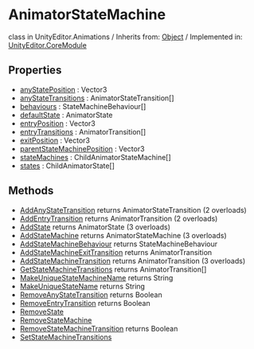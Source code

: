# AnimatorStateMachine
class in UnityEditor.Animations
 / Inherits from: <a href="https://docs.unity3d.com/6000.0/Documentation/ScriptReference/Object.html">Object</a> / Implemented in: <a href="https://docs.unity3d.com/6000.0/Documentation/ScriptReference/UnityEditor.CoreModule.html">UnityEditor.CoreModule</a>

## Properties
- <a href="https://docs.unity3d.com/6000.0/Documentation/ScriptReference/AnimatorStateMachine-anyStatePosition.html">anyStatePosition</a> : Vector3
- <a href="https://docs.unity3d.com/6000.0/Documentation/ScriptReference/AnimatorStateMachine-anyStateTransitions.html">anyStateTransitions</a> : AnimatorStateTransition[]
- <a href="https://docs.unity3d.com/6000.0/Documentation/ScriptReference/AnimatorStateMachine-behaviours.html">behaviours</a> : StateMachineBehaviour[]
- <a href="https://docs.unity3d.com/6000.0/Documentation/ScriptReference/AnimatorStateMachine-defaultState.html">defaultState</a> : AnimatorState
- <a href="https://docs.unity3d.com/6000.0/Documentation/ScriptReference/AnimatorStateMachine-entryPosition.html">entryPosition</a> : Vector3
- <a href="https://docs.unity3d.com/6000.0/Documentation/ScriptReference/AnimatorStateMachine-entryTransitions.html">entryTransitions</a> : AnimatorTransition[]
- <a href="https://docs.unity3d.com/6000.0/Documentation/ScriptReference/AnimatorStateMachine-exitPosition.html">exitPosition</a> : Vector3
- <a href="https://docs.unity3d.com/6000.0/Documentation/ScriptReference/AnimatorStateMachine-parentStateMachinePosition.html">parentStateMachinePosition</a> : Vector3
- <a href="https://docs.unity3d.com/6000.0/Documentation/ScriptReference/AnimatorStateMachine-stateMachines.html">stateMachines</a> : ChildAnimatorStateMachine[]
- <a href="https://docs.unity3d.com/6000.0/Documentation/ScriptReference/AnimatorStateMachine-states.html">states</a> : ChildAnimatorState[]

## Methods
- <a href="https://docs.unity3d.com/6000.0/Documentation/ScriptReference/AnimatorStateMachine.AddAnyStateTransition.html">AddAnyStateTransition</a> returns AnimatorStateTransition (2 overloads)
- <a href="https://docs.unity3d.com/6000.0/Documentation/ScriptReference/AnimatorStateMachine.AddEntryTransition.html">AddEntryTransition</a> returns AnimatorTransition (2 overloads)
- <a href="https://docs.unity3d.com/6000.0/Documentation/ScriptReference/AnimatorStateMachine.AddState.html">AddState</a> returns AnimatorState (3 overloads)
- <a href="https://docs.unity3d.com/6000.0/Documentation/ScriptReference/AnimatorStateMachine.AddStateMachine.html">AddStateMachine</a> returns AnimatorStateMachine (3 overloads)
- <a href="https://docs.unity3d.com/6000.0/Documentation/ScriptReference/AnimatorStateMachine.AddStateMachineBehaviour.html">AddStateMachineBehaviour</a> returns StateMachineBehaviour
- <a href="https://docs.unity3d.com/6000.0/Documentation/ScriptReference/AnimatorStateMachine.AddStateMachineExitTransition.html">AddStateMachineExitTransition</a> returns AnimatorTransition
- <a href="https://docs.unity3d.com/6000.0/Documentation/ScriptReference/AnimatorStateMachine.AddStateMachineTransition.html">AddStateMachineTransition</a> returns AnimatorTransition (3 overloads)
- <a href="https://docs.unity3d.com/6000.0/Documentation/ScriptReference/AnimatorStateMachine.GetStateMachineTransitions.html">GetStateMachineTransitions</a> returns AnimatorTransition[]
- <a href="https://docs.unity3d.com/6000.0/Documentation/ScriptReference/AnimatorStateMachine.MakeUniqueStateMachineName.html">MakeUniqueStateMachineName</a> returns String
- <a href="https://docs.unity3d.com/6000.0/Documentation/ScriptReference/AnimatorStateMachine.MakeUniqueStateName.html">MakeUniqueStateName</a> returns String
- <a href="https://docs.unity3d.com/6000.0/Documentation/ScriptReference/AnimatorStateMachine.RemoveAnyStateTransition.html">RemoveAnyStateTransition</a> returns Boolean
- <a href="https://docs.unity3d.com/6000.0/Documentation/ScriptReference/AnimatorStateMachine.RemoveEntryTransition.html">RemoveEntryTransition</a> returns Boolean
- <a href="https://docs.unity3d.com/6000.0/Documentation/ScriptReference/AnimatorStateMachine.RemoveState.html">RemoveState</a>
- <a href="https://docs.unity3d.com/6000.0/Documentation/ScriptReference/AnimatorStateMachine.RemoveStateMachine.html">RemoveStateMachine</a>
- <a href="https://docs.unity3d.com/6000.0/Documentation/ScriptReference/AnimatorStateMachine.RemoveStateMachineTransition.html">RemoveStateMachineTransition</a> returns Boolean
- <a href="https://docs.unity3d.com/6000.0/Documentation/ScriptReference/AnimatorStateMachine.SetStateMachineTransitions.html">SetStateMachineTransitions</a>
